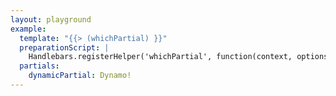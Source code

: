 ```yaml
---
layout: playground
example:
  template: "{{> (whichPartial) }}"
  preparationScript: |
    Handlebars.registerHelper('whichPartial', function(context, options) { return 'dynamicPartial' });
  partials:
    dynamicPartial: Dynamo!
---
```

